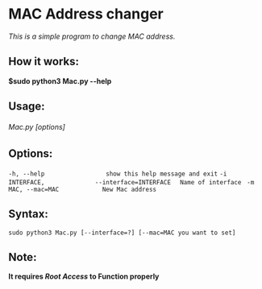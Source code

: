 # MAC Address changer 
*This is a simple program to change MAC address.*
## How it works:
**$sudo python3 Mac.py --help**
## Usage:
###### Mac.py [options]

## Options:
  `-h, --help                 show this help message and exit`
  `-i INTERFACE,              --interface=INTERFACE`
                               `  Name of interface`
 ` -m MAC, --mac=MAC            New Mac address`

## Syntax: 
`sudo python3 Mac.py [--interface=?] [--mac=MAC you want to set]`
## Note:
**It requires _Root Access_ to Function properly**